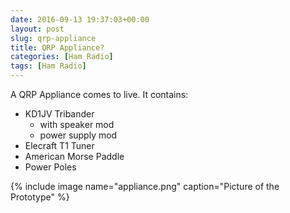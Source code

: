 ```yaml
---
date: 2016-09-13 19:37:03+00:00
layout: post
slug: qrp-appliance
title: QRP Appliance?
categories: [Ham Radio]
tags: [Ham Radio]
---
```


A QRP Appliance comes to live. It contains:

- KD1JV Tribander
  - with speaker mod
  - power supply mod
- Elecraft T1 Tuner
- American Morse Paddle
- Power Poles

{% include image name="appliance.png" caption="Picture of the Prototype" %}

